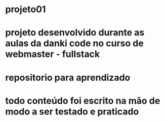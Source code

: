 # projeto01
# projeto desenvolvido durante as aulas da danki code no curso de webmaster - fullstack
# repositorio para aprendizado
# todo conteúdo foi escrito na mão de modo a ser testado e praticado
